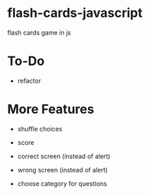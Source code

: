 # flash-cards-javascript
flash cards game in js


# To-Do

- refactor


# More Features

- shuffle choices

- score

- correct screen (instead of alert)
- wrong screen (instead of alert)

- choose category for questions
